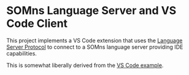 # SOMns Language Server and VS Code Client

This project implements a VS Code extension that uses the [Language Server
Protocol](https://github.com/Microsoft/language-server-protocol) to connect to
a SOMns language server providing IDE capabilities.

This is somewhat liberally derived from the [VS Code
example](https://github.com/Microsoft/vscode-languageserver-node-example).

